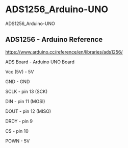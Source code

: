 # ADS1256_Arduino-UNO
ADS1256_Arduino-UNO

## ADS1256 - Arduino Reference

https://www.arduino.cc/reference/en/libraries/ads1256/

ADS Board - Arduino UNO Board

Vcc (5V) - 5V

GND - GND

SCLK - pin 13 (SCK)

DIN - pin 11 (MOSI)

DOUT - pin 12 (MISO)

DRDY - pin 9

CS - pin 10

POWN - 5V
